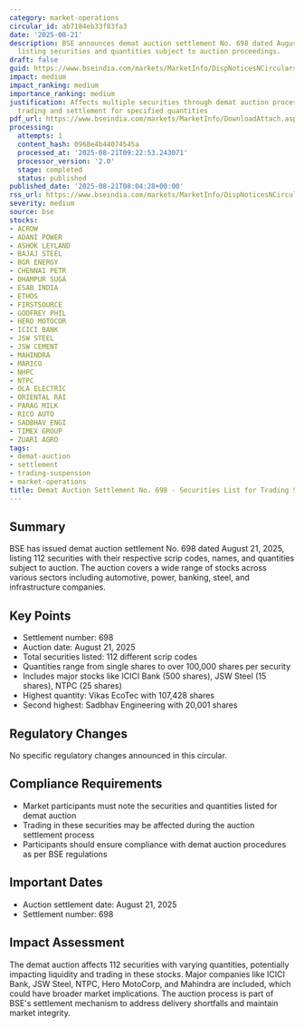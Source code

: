 ```yaml
---
category: market-operations
circular_id: ab7184eb33f83fa3
date: '2025-08-21'
description: BSE announces demat auction settlement No. 698 dated August 21, 2025,
  listing securities and quantities subject to auction proceedings.
draft: false
guid: https://www.bseindia.com/markets/MarketInfo/DispNoticesNCirculars.aspx?Noticeid={98E55849-CC5F-4DDA-905F-A46123424B79}&noticeno=20250821-8&dt=08/21/2025&icount=8&totcount=10&flag=0
impact: medium
impact_ranking: medium
importance_ranking: medium
justification: Affects multiple securities through demat auction process, impacting
  trading and settlement for specified quantities
pdf_url: https://www.bseindia.com/markets/MarketInfo/DownloadAttach.aspx?id=20250821-8&attachedId=9951c8db-7d0e-46ff-af5c-22eecdf16284
processing:
  attempts: 1
  content_hash: 0968e4b44074545a
  processed_at: '2025-08-21T09:22:53.243071'
  processor_version: '2.0'
  stage: completed
  status: published
published_date: '2025-08-21T08:04:28+00:00'
rss_url: https://www.bseindia.com/markets/MarketInfo/DispNoticesNCirculars.aspx?Noticeid={98E55849-CC5F-4DDA-905F-A46123424B79}&noticeno=20250821-8&dt=08/21/2025&icount=8&totcount=10&flag=0
severity: medium
source: bse
stocks:
- ACROW
- ADANI POWER
- ASHOK LEYLAND
- BAJAJ STEEL
- BGR ENERGY
- CHENNAI PETR
- DHAMPUR SUGA
- ESAB INDIA
- ETHOS
- FIRSTSOURCE
- GODFREY PHIL
- HERO MOTOCOR
- ICICI BANK
- JSW STEEL
- JSW CEMENT
- MAHINDRA
- MARICO
- NHPC
- NTPC
- OLA ELECTRIC
- ORIENTAL RAI
- PARAG MILK
- RICO AUTO
- SADBHAV ENGI
- TIMEX GROUP
- ZUARI AGRO
tags:
- demat-auction
- settlement
- trading-suspension
- market-operations
title: Demat Auction Settlement No. 698 - Securities List for Trading Suspension
---
```


## Summary

BSE has issued demat auction settlement No. 698 dated August 21, 2025, listing 112 securities with their respective scrip codes, names, and quantities subject to auction. The auction covers a wide range of stocks across various sectors including automotive, power, banking, steel, and infrastructure companies.

## Key Points

- Settlement number: 698
- Auction date: August 21, 2025
- Total securities listed: 112 different scrip codes
- Quantities range from single shares to over 100,000 shares per security
- Includes major stocks like ICICI Bank (500 shares), JSW Steel (15 shares), NTPC (25 shares)
- Highest quantity: Vikas EcoTec with 107,428 shares
- Second highest: Sadbhav Engineering with 20,001 shares

## Regulatory Changes

No specific regulatory changes announced in this circular.

## Compliance Requirements

- Market participants must note the securities and quantities listed for demat auction
- Trading in these securities may be affected during the auction settlement process
- Participants should ensure compliance with demat auction procedures as per BSE regulations

## Important Dates

- Auction settlement date: August 21, 2025
- Settlement number: 698

## Impact Assessment

The demat auction affects 112 securities with varying quantities, potentially impacting liquidity and trading in these stocks. Major companies like ICICI Bank, JSW Steel, NTPC, Hero MotoCorp, and Mahindra are included, which could have broader market implications. The auction process is part of BSE's settlement mechanism to address delivery shortfalls and maintain market integrity.